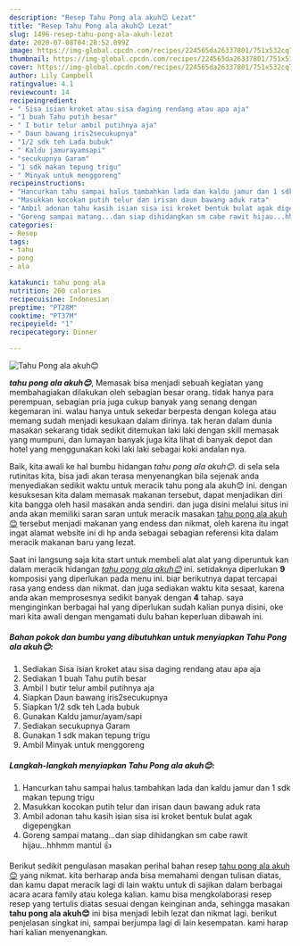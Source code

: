 ```yaml
---
description: "Resep Tahu Pong ala akuh😊 Lezat"
title: "Resep Tahu Pong ala akuh😊 Lezat"
slug: 1496-resep-tahu-pong-ala-akuh-lezat
date: 2020-07-08T04:28:52.099Z
image: https://img-global.cpcdn.com/recipes/224565da26337801/751x532cq70/tahu-pong-ala-akuh😊-foto-resep-utama.jpg
thumbnail: https://img-global.cpcdn.com/recipes/224565da26337801/751x532cq70/tahu-pong-ala-akuh😊-foto-resep-utama.jpg
cover: https://img-global.cpcdn.com/recipes/224565da26337801/751x532cq70/tahu-pong-ala-akuh😊-foto-resep-utama.jpg
author: Lily Campbell
ratingvalue: 4.1
reviewcount: 14
recipeingredient:
- " Sisa isian kroket atau sisa daging rendang atau apa aja"
- "1 buah Tahu putih besar"
- " I butir telur ambil putihnya aja"
- " Daun bawang iris2secukupnya"
- "1/2 sdk teh Lada bubuk"
- " Kaldu jamurayamsapi"
- "secukupnya Garam"
- "1 sdk makan tepung trigu"
- " Minyak untuk menggoreng"
recipeinstructions:
- "Hancurkan tahu sampai halus tambahkan lada dan kaldu jamur dan 1 sdk makan tepung trigu"
- "Masukkan kocokan putih telur dan irisan daun bawang aduk rata"
- "Ambil adonan tahu kasih isian sisa isi kroket bentuk bulat agak digepengkan"
- "Goreng sampai matang...dan siap dihidangkan sm cabe rawit hijau...hhhmm mantul 👍"
categories:
- Resep
tags:
- tahu
- pong
- ala

katakunci: tahu pong ala 
nutrition: 260 calories
recipecuisine: Indonesian
preptime: "PT28M"
cooktime: "PT37M"
recipeyield: "1"
recipecategory: Dinner

---
```



![Tahu Pong ala akuh😊](https://img-global.cpcdn.com/recipes/224565da26337801/751x532cq70/tahu-pong-ala-akuh😊-foto-resep-utama.jpg)

<b><i>tahu pong ala akuh😊</i></b>, Memasak bisa menjadi sebuah kegiatan yang membahagiakan dilakukan oleh sebagian besar orang. tidak hanya para perempuan, sebagian pria juga cukup banyak yang senang dengan kegemaran ini. walau hanya untuk sekedar berpesta dengan kolega atau memang sudah menjadi kesukaan dalam dirinya. tak heran dalam dunia masakan sekarang tidak sedikit ditemukan laki laki dengan skill memasak yang mumpuni, dan lumayan banyak juga kita lihat di banyak depot dan hotel yang menggunakan koki laki laki sebagai koki andalan nya.



Baik, kita awali ke hal bumbu hidangan <i>tahu pong ala akuh😊</i>. di sela sela rutinitas kita, bisa jadi akan terasa menyenangkan bila sejenak anda menyediakan sedikit waktu untuk meracik tahu pong ala akuh😊 ini. dengan kesuksesan kita dalam memasak makanan tersebut, dapat menjadikan diri kita bangga oleh hasil masakan anda sendiri. dan juga disini melalui situs ini anda akan memiliki saran saran untuk meracik masakan <u>tahu pong ala akuh😊</u> tersebut menjadi makanan yang endess dan nikmat, oleh karena itu ingat ingat alamat website ini di hp anda sebagai sebagian referensi kita dalam meracik makanan baru yang lezat.


Saat ini langsung saja kita start untuk membeli alat alat yang diperuntuk kan dalam meracik hidangan <u><i>tahu pong ala akuh😊</i></u> ini. setidaknya diperlukan <b>9</b> komposisi yang diperlukan pada menu ini. biar berikutnya dapat tercapai rasa yang endess dan nikmat. dan juga sediakan waktu kita sesaat, karena anda akan memprosesnya sedikit banyak dengan <b>4</b> tahap. saya menginginkan berbagai hal yang diperlukan sudah kalian punya disini, oke mari kita awali dengan mengamati dulu bahan keperluan dibawah ini.

<!--inarticleads1-->

##### Bahan pokok dan bumbu yang dibutuhkan untuk menyiapkan Tahu Pong ala akuh😊:

1. Sediakan  Sisa isian kroket atau sisa daging rendang atau apa aja
1. Sediakan 1 buah Tahu putih besar
1. Ambil  I butir telur ambil putihnya aja
1. Siapkan  Daun bawang iris2secukupnya
1. Siapkan 1/2 sdk teh Lada bubuk
1. Gunakan  Kaldu jamur/ayam/sapi
1. Sediakan secukupnya Garam
1. Gunakan 1 sdk makan tepung trigu
1. Ambil  Minyak untuk menggoreng




<!--inarticleads2-->

##### Langkah-langkah menyiapkan Tahu Pong ala akuh😊:

1. Hancurkan tahu sampai halus tambahkan lada dan kaldu jamur dan 1 sdk makan tepung trigu
1. Masukkan kocokan putih telur dan irisan daun bawang aduk rata
1. Ambil adonan tahu kasih isian sisa isi kroket bentuk bulat agak digepengkan
1. Goreng sampai matang...dan siap dihidangkan sm cabe rawit hijau...hhhmm mantul 👍




Berikut sedikit pengulasan masakan perihal bahan resep <u>tahu pong ala akuh😊</u> yang nikmat. kita berharap anda bisa memahami dengan tulisan diatas, dan kamu dapat meracik lagi di lain waktu untuk di sajikan dalam berbagai acara acara family atau kolega kalian. kamu bisa mengkolaborasi resep resep yang tertulis diatas sesuai dengan keinginan anda, sehingga masakan <b>tahu pong ala akuh😊</b> ini bisa menjadi lebih lezat dan nikmat lagi. berikut penjelasan singkat ini, sampai berjumpa lagi di lain kesempatan. kami harap hari kalian menyenangkan.
